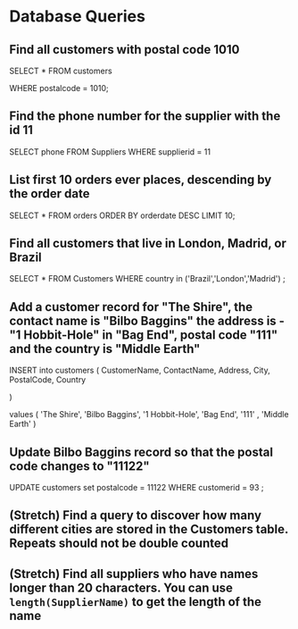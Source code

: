 # Database Queries

## Find all customers with postal code 1010

SELECT \* FROM customers

WHERE postalcode = 1010;

## Find the phone number for the supplier with the id 11

SELECT phone FROM Suppliers
WHERE supplierid = 11

## List first 10 orders ever places, descending by the order date

SELECT \* FROM orders
ORDER BY orderdate DESC
LIMIT 10;

## Find all customers that live in London, Madrid, or Brazil

SELECT \* FROM Customers
WHERE country in ('Brazil','London','Madrid') ;

## Add a customer record for "The Shire", the contact name is "Bilbo Baggins" the address is -"1 Hobbit-Hole" in "Bag End", postal code "111" and the country is "Middle Earth"

INSERT into customers (
CustomerName,
ContactName,
Address,
City,
PostalCode,
Country

)

values (
'The Shire',
'Bilbo Baggins',
'1 Hobbit-Hole',
'Bag End',
'111' ,
'Middle Earth'
)

## Update Bilbo Baggins record so that the postal code changes to "11122"

UPDATE customers 
set postalcode = 11122
WHERE customerid = 93 ;

## (Stretch) Find a query to discover how many different cities are stored in the Customers table. Repeats should not be double counted

## (Stretch) Find all suppliers who have names longer than 20 characters. You can use `length(SupplierName)` to get the length of the name
